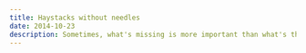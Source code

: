 ```yaml
---
title: Haystacks without needles
date: 2014-10-23
description: Sometimes, what's missing is more important than what's there. We will cover more complex join logic, including the ability to find what's absent in one dataset compared to the other.
---
```

